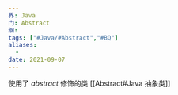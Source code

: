 ```yaml
---
界: Java
门: Abstract
纲: 
tags: ["#Java/#Abstract","#BQ"]
aliases:
  - 
date: 2021-09-07
---
```


使用了 *abstract* 修饰的类
[[Abstract#Java 抽象类]]

